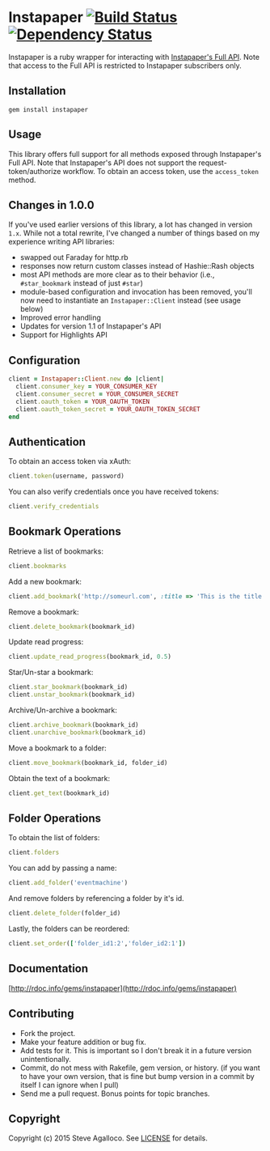 # Instapaper [![Build Status](https://secure.travis-ci.org/stve/instapaper.png?branch=master)][travis] [![Dependency Status](https://gemnasium.com/stve/instapaper.png?travis)][gemnasium]

[travis]: http://travis-ci.org/stve/instapaper
[gemnasium]: https://gemnasium.com/stve/instapaper


Instapaper is a ruby wrapper for interacting with [Instapaper's Full API](https://www.instapaper.com/api/full).  Note that access to the Full API is restricted to Instapaper subscribers only.

## Installation

    gem install instapaper

## Usage

This library offers full support for all methods exposed through Instapaper's Full API.  Note that Instapaper's API does not support the request-token/authorize workflow. To obtain an access token, use the `access_token` method.

## Changes in 1.0.0

If you've used earlier versions of this library, a lot has changed in version `1.x`. While not a total rewrite, I've changed a number of things based on my experience writing API libraries:

* swapped out Faraday for http.rb
* responses now return custom classes instead of Hashie::Rash objects
* most API methods are more clear as to their behavior (i.e., `#star_bookmark` instead of just `#star`)
* module-based configuration and invocation has been removed, you'll now need to instantiate an `Instapaper::Client` instead (see usage below)
* Improved error handling
* Updates for version 1.1 of Instapaper's API
* Support for Highlights API

## Configuration

```ruby
client = Instapaper::Client.new do |client|
  client.consumer_key = YOUR_CONSUMER_KEY
  client.consumer_secret = YOUR_CONSUMER_SECRET
  client.oauth_token = YOUR_OAUTH_TOKEN
  client.oauth_token_secret = YOUR_OAUTH_TOKEN_SECRET
end
```

## Authentication

To obtain an access token via xAuth:

```ruby
client.token(username, password)
```

You can also verify credentials once you have received tokens:

```ruby
client.verify_credentials
```

## Bookmark Operations

Retrieve a list of bookmarks:

```ruby
client.bookmarks
```

Add a new bookmark:

```ruby
client.add_bookmark('http://someurl.com', :title => 'This is the title', :description => 'This is the description')
```

Remove a bookmark:

```ruby
client.delete_bookmark(bookmark_id)
```

Update read progress:

```ruby
client.update_read_progress(bookmark_id, 0.5)
```

Star/Un-star a bookmark:

```ruby
client.star_bookmark(bookmark_id)
client.unstar_bookmark(bookmark_id)
```

Archive/Un-archive a bookmark:

```ruby
client.archive_bookmark(bookmark_id)
client.unarchive_bookmark(bookmark_id)
```

Move a bookmark to a folder:

```ruby
client.move_bookmark(bookmark_id, folder_id)
```

Obtain the text of a bookmark:

```ruby
client.get_text(bookmark_id)
```

## Folder Operations


To obtain the list of folders:

```ruby
client.folders
```

You can add by passing a name:

```ruby
client.add_folder('eventmachine')
```

And remove folders by referencing a folder by it's id.

```ruby
client.delete_folder(folder_id)
```

Lastly, the folders can be reordered:

```ruby
client.set_order(['folder_id1:2','folder_id2:1'])
```

## Documentation

[http://rdoc.info/gems/instapaper](http://rdoc.info/gems/instapaper)

## Contributing

* Fork the project.
* Make your feature addition or bug fix.
* Add tests for it. This is important so I don't break it in a
  future version unintentionally.
* Commit, do not mess with Rakefile, gem version, or history.
  (if you want to have your own version, that is fine but bump version in a commit by itself I can ignore when I pull)
* Send me a pull request. Bonus points for topic branches.

## Copyright

Copyright (c) 2015 Steve Agalloco. See [LICENSE](https://github.com/stve/instapaper/blob/master/LICENSE.md) for details.
